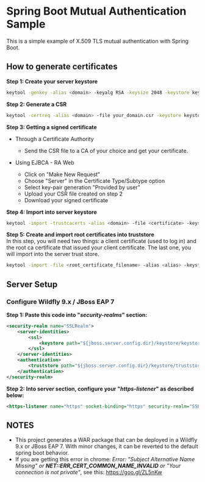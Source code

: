 # Spring Boot Mutual Authentication Sample
This is a simple example of X.509 TLS mutual authentication with Spring Boot.

## How to generate certificates

**Step 1: Create your server keystore**
```bash
keytool -genkey -alias <domain> -keyalg RSA -keysize 2048 -keystore keystore.jks
```

**Step 2: Generate a CSR**
```bash
keytool -certreq -alias <domain> -file your_domain.csr -keystore keystore.jks
```

**Step 3: Getting a signed certificate**
* Through a Certificate Authority
   * Send the CSR file to a CA of your choice and get your certificate.
   
* Using EJBCA - RA Web
   * Click on "Make New Request"
   * Choose "Server" in the Certificate Type/Subtype option
   * Select key-pair generation "Provided by user"
   * Upload your CSR file created on step 2
   * Download your signed certificate

**Step 4: Import into server keystore**
```bash
keytool -import -trustcacerts -alias <domain> -file <certificate> -keystore keystore.jks
```

**Step 5: Create and import root certificates into truststore**\
In this step, you will need two things: a client certificate (used to log in) and the root ca certificate that issued your client certificate. The last one, you will import into the server trust store.
```bash
keytool -import -file <root_certificate_filename> -alias <alias> -keystore truststore.jks
```

## Server Setup

### Configure Wildfly 9.x / JBoss EAP 7

**Step 1: Paste this code into "*security-realms*" section:**
```xml
<security-realm name="SSLRealm">
    <server-identities>
        <ssl>
            <keystore path="${jboss.server.config.dir}/keystore/keystore.jks" keystore-password="your_password"/>
        </ssl>
    </server-identities>
    <authentication>
        <truststore path="${jboss.server.config.dir}/keystore/truststore.jks" keystore password="your_password"/>
    </authentication>
</security-realm>
```

**Step 2: Into server section, configure your "*https-listener*" as described below:**
```xml
<https-listener name="https" socket-binding="https" security-realm="SSLRealm" verify-client="REQUIRED"/>
```

## NOTES

- This project generates a WAR package that can be deployed in a Wildfly 9.x or JBoss EAP 7. With minor changes, it can be reverted to the default spring boot behavior.
- If you are getting this error in chrome: *Error: "Subject Alternative Name Missing" or **NET::ERR_CERT_COMMON_NAME_INVALID** or "Your connection is not private"*, see this: https://goo.gl/ZL5nKw
